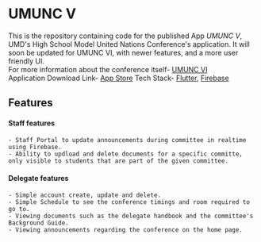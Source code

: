 # UMUNC V
 This is the repository containing code for the published App _UMUNC V_, UMD's High School Model United Nations Conference's application. It will soon be updated for UMUNC VI, with newer features, and a more user friendly UI.<br>
For more information about the conference itself- [UMUNC VI](https://umdmun.org/about-umunc)<br>
Application Download Link- [App Store](https://apps.apple.com/us/app/umunc-v/id6498310982)
Tech Stack- [Flutter](https://flutter.dev/), [Firebase](https://firebase.google.com/)

## Features
  #### Staff features
    - Staff Portal to update announcements during committee in realtime using Firebase.
    - Ability to updload and delete documents for a specific committe, only visible to students that are part of the given committee.
  #### Delegate features
    - Simple account create, update and delete.
    - Simple Schedule to see the conference timings and room required to go to.
    - Viewing documents such as the delegate handbook and the committee's Background Guide.
    - Viewing announcements regarding the conference on the home page.
    
